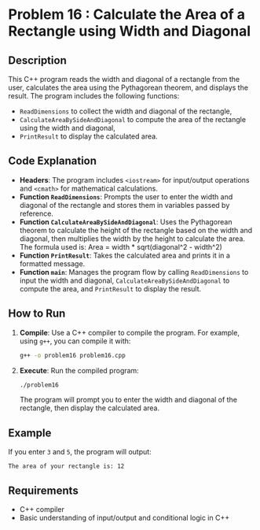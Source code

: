 # Problem 16 : Calculate the Area of a Rectangle using Width and Diagonal

## Description
This C++ program reads the width and diagonal of a rectangle from the user, calculates the area using the Pythagorean theorem, and displays the result. The program includes the following functions:
- `ReadDimensions` to collect the width and diagonal of the rectangle,
- `CalculateAreaBySideAndDiagonal` to compute the area of the rectangle using the width and diagonal,
- `PrintResult` to display the calculated area.

## Code Explanation

- **Headers**: The program includes `<iostream>` for input/output operations and `<cmath>` for mathematical calculations.
- **Function `ReadDimensions`**: Prompts the user to enter the width and diagonal of the rectangle and stores them in variables passed by reference.
- **Function `CalculateAreaBySideAndDiagonal`**: Uses the Pythagorean theorem to calculate the height of the rectangle based on the width and diagonal, then multiplies the width by the height to calculate the area. The formula used is:
  Area = width * sqrt(diagonal^2 - width^2)
- **Function `PrintResult`**: Takes the calculated area and prints it in a formatted message.
- **Function `main`**: Manages the program flow by calling `ReadDimensions` to input the width and diagonal, `CalculateAreaBySideAndDiagonal` to compute the area, and `PrintResult` to display the result.



## How to Run

1. **Compile**: Use a C++ compiler to compile the program. For example, using `g++`, you can compile it with:
   ```bash
   g++ -o problem16 problem16.cpp
   ```
2. **Execute**: Run the compiled program:
   ```bash
   ./problem16
   ```

   The program will prompt you to enter the width and diagonal of the rectangle, then display the calculated area.

## Example

If you enter `3` and `5`, the program will output:
```
The area of your rectangle is: 12
```

## Requirements
- C++ compiler
- Basic understanding of input/output and conditional logic in C++

